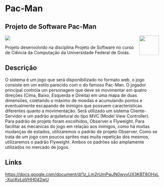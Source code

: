 # Pac-Man
## Projeto de Software Pac-Man

<!-- ![Pac-man-logo](https://upload.wikimedia.org/wikipedia/en/f/fc/Pac-Man_logo.png) -->
<!-- ![Pac-man](http://images.uncyc.org/pt/0/07/FANTASMASPACMAN.jpg) -->

<img src="https://upload.wikimedia.org/wikipedia/en/f/fc/Pac-Man_logo.png" align="center">
<img src="http://images.uncyc.org/pt/0/07/FANTASMASPACMAN.jpg" width="64" align="right">

Projeto desenvolvido na disciplina Projeto de Software no curso de Ciência da Computação da Universidade Federal de Goiás.

## Descrição

O sistema é um jogo que será disponibilizado no formato web, o jogo consiste em um estilo parecido com o do famoso Pac-Man. O jogador principal controla um personagem que deve se movimentar em quatro direções (Cima, Baixo, Esquerda e Direita) em uma mapa de duas dimensões, coletando o máximo de moedas e acumulando pontos e eventualmente escapando de inimigos que possuem características diferentes quanto a movimentação.
Será utilizado um sistema Cliente-Servidor e um padrão arquitetural do tipo MVC (Model View Controller). Para padrão de projeto foram escolhidos, Observer e Flyweight. Para facilitar as mecanicas do jogo em relação aos inimigos, como há muitas mudanças de estados, utilizaremos o padrão de projeto Observer. Como se trata de um jogo com poucos sprites mas muita repetição dos mesmos, utilizaremos o padrão Flyweight. Ambos os padrões são amplamente utilizados no mercado de jogos.

## Links

https://docs.google.com/document/d/1z_Lm2rUmPwJN0wvyUX3KBT8OHxL-XucKvLpVHH042wU